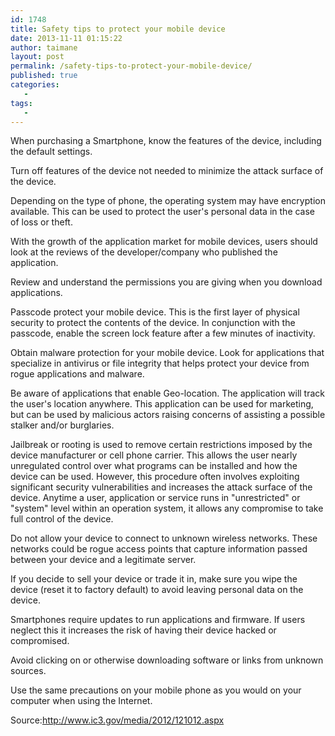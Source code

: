 ```yaml
---
id: 1748
title: Safety tips to protect your mobile device
date: 2013-11-11 01:15:22
author: taimane
layout: post
permalink: /safety-tips-to-protect-your-mobile-device/
published: true
categories:
   -
tags:
   -
---
```

When purchasing a Smartphone, know the features of the device, including the default settings. 

Turn off features of the device not needed to minimize the attack surface of the device.

Depending on the type of phone, the operating system may have encryption available. This can be used to protect the user's personal data in the case of loss or theft.

With the growth of the application market for mobile devices, users should look at the reviews of the developer/company who published the application.

Review and understand the permissions you are giving when you download applications.

Passcode protect your mobile device. This is the first layer of physical security to protect the contents of the device. In conjunction with the passcode, enable the screen lock feature after a few minutes of inactivity.

Obtain malware protection for your mobile device. Look for applications that specialize in antivirus or file integrity that helps protect your device from rogue applications and malware.

Be aware of applications that enable Geo-location. The application will track the user's location anywhere. This application can be used for marketing, but can be used by malicious actors raising concerns of assisting a possible stalker and/or burglaries.

Jailbreak or rooting is used to remove certain restrictions imposed by the device manufacturer or cell phone carrier. This allows the user nearly unregulated control over what programs can be installed and how the device can be used. However, this procedure often involves exploiting significant security vulnerabilities and increases the attack surface of the device. Anytime a user, application or service runs in "unrestricted" or "system" level within an operation system, it allows any compromise to take full control of the device.

Do not allow your device to connect to unknown wireless networks. These networks could be rogue access points that capture information passed between your device and a legitimate server.

If you decide to sell your device or trade it in, make sure you wipe the device (reset it to factory default) to avoid leaving personal data on the device.

Smartphones require updates to run applications and firmware. If users neglect this it increases the risk of having their device hacked or compromised.

Avoid clicking on or otherwise downloading software or links from unknown sources.

Use the same precautions on your mobile phone as you would on your computer when using the Internet.

Source:http://www.ic3.gov/media/2012/121012.aspx  

